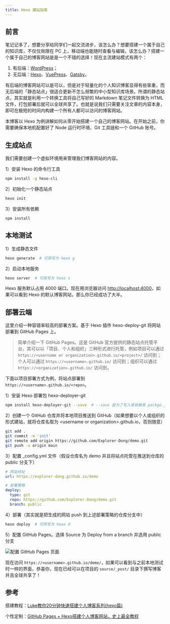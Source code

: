 ```yaml
---
title: Hexo 建站指南
---
```


## 前言

笔记记多了，想要分享给同学们一起交流进步，该怎么办？想要搭建一个属于自己的知识库，不仅仅局限在 PC 上，移动端也能随时查看与编辑，该怎么办？搭建一个属于自己的博客网站是是一个不错的选择！现在主流建站模式有两个：

1. 有后端：[WordPress](https://cn.wordpress.org/)；
2. 无后端：[Hexo](https://hexo.io/zh-cn/)、[VuePress](https://v2.vuepress.vuejs.org/zh/)、[Gatsby](https://www.gatsbyjs.com/docs)。

有后端的博客网站可以是可以，但是对于轻量化的个人知识博客显得有些笨重，而无后端的「静态站点」很适合更新不怎么频繁的中小型知识库场景。所谓的静态站点，其实就是利用一个转换工具将自己写好的 Markdown 笔记文件转换为 HTML 文件，打包部署后就可以全球共享了。也就是说我们只需要关注文章的内容本身，即可在极短的时间内构建一个所有人都可以访问的博客网站。

本博客以 Hexo 为例讲解如何从零开始搭建一个自己的博客网站。在开始之前，你需要确保本地机配置好了 Node 运行时环境、Git 工具链和一个 GitHub 账号。

## 生成站点

我们需要创建一个虚拟环境用来管理我们博客网站的内容。

1）安装 Hexo 的命令行工具

```bash
npm install -g hexo-cli
```

2）初始化一个静态站点

```bash
hexo init
```

3）安装所有依赖

```bash
npm install
```

## 本地测试

1）生成静态文件

```bash
hexo generate  # 可简写为 hexo g
```

2）启动本地服务

```bash
hexo server  # 可简写为 hexo s
```

Hexo 服务默认占用 4000 端口。现在用浏览器访问 <http://localhost:4000>，如果可以看到 Hexo 的默认博客网站，那么你已经成功了大半。

## 部署云端

这里介绍一种容错率较高的部署方案。基于 Hexo 插件 hexo-deploy-git 将网站部署到 GitHub Pages 上。

> 简单介绍一下 GitHub Pages。这是 GitHub 官方提供的静态站点托管平台，其可以以「项目、个人和组织」三种形式进行托管，例如项目可以通过 `https://<username or organization>.github.io/<project>/` 访问到；个人可以通过 `https://<username>.github.io/` 访问到；组织可以通过 `https://<organization>.github.io/` 访问到。

下面以项目部署方式为例，将站点部署到 `https://<username>.github.io/<repo>`。

1）安装 Hexo 部署包 hexo-deployer-git

```bash
npm install hexo-deployer-git --save  # --save 是为了写入库依赖表 packge.json
```

2）创建一个 GitHub 仓库并将本地项目推送到 GitHub（如果想要以个人或组织的形式建站，就将仓库名取为 \<username or organization\>.github.io，否则随意）

```bash
git add .
git commit -m 'init'
git remote add origin https://github.com/Explorer-Dong/demo.git
git push -u origin main
```

3）配置 _config.yml 文件（假设仓库名为 demo 并且将站点托管在推送到仓库的 public 分支下）

```yaml
# 网站地址
url: https://explorer-dong.github.io/demo

# 部署策略
deploy:
  type: git
  repo: https://github.com/Explorer-Dong/demo.git
  branch: public
```

4）部署（其实就是把生成的网站 push 到上述部署策略的仓库分支中）

```bash
hexo deploy  # 可简写为 hexo d
```

5）配置 GitHub Pages。选择 Source 为 Deploy from a branch 并选用 public 分支

![配置 GitHub Pages 页面](https://cdn.dwj601.cn/images/202501220201709.png)

现在访问 `https://<username>.github.io/demo/`，如果可以看到与之前本地测试时一样的界面，恭喜你，现在已经可以在项目的 `source/_post/` 目录下撰写博客并且全球共享了！

## 参考

搭建教程：[Luke教你20分钟快速搭建个人博客系列(hexo篇)](https://www.bilibili.com/video/BV1dt4y1Q7UE)

个性定制：[GitHub Pages + Hexo搭建个人博客网站，史上最全教程](https://blog.csdn.net/yaorongke/article/details/119089190)

